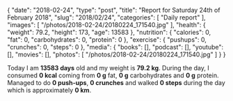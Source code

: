 {
    "date": "2018-02-24",
    "type": "post",
    "title": "Report for Saturday 24th of February 2018",
    "slug": "2018\/02\/24",
    "categories": [
        "Daily report"
    ],
    "images": [
        "\/photos\/2018-02-24\/20180224_171540.jpg"
    ],
    "health": {
        "weight": 79.2,
        "height": 173,
        "age": 13583
    },
    "nutrition": {
        "calories": 0,
        "fat": 0,
        "carbohydrates": 0,
        "protein": 0
    },
    "exercise": {
        "pushups": 0,
        "crunches": 0,
        "steps": 0
    },
    "media": {
        "books": [],
        "podcast": [],
        "youtube": [],
        "movies": [],
        "photos": [
            "\/photos\/2018-02-24\/20180224_171540.jpg"
        ]
    }
}

Today I am <strong>13583 days</strong> old and my weight is <strong>79.2 kg</strong>. During the day, I consumed <strong>0 kcal</strong> coming from <strong>0 g</strong> fat, <strong>0 g</strong> carbohydrates and <strong>0 g</strong> protein. Managed to do <strong>0 push-ups</strong>, <strong>0 crunches</strong> and walked <strong>0 steps</strong> during the day which is approximately <strong>0 km</strong>.